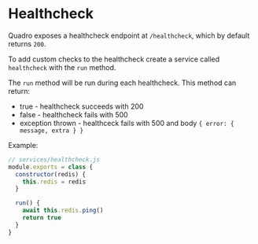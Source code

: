 # Healthcheck

Quadro exposes a healthcheck endpoint at `/healthcheck`, which by default
returns `200`.

To add custom checks to the healthcheck create a service called `healthcheck` with
the `run` method.

The `run` method will be run during each healthcheck. This method can return:

- true - healthcheck succeeds with 200
- false - healthcheck fails with 500
- exception thrown - healthceck fails with 500 and body `{ error: { message, extra } }`

Example:

```js
// services/healthcheck.js
module.exports = class {
  constructor(redis) {
    this.redis = redis
  }

  run() {
    await this.redis.ping()
    return true
  }
}
```
